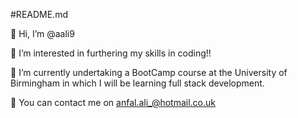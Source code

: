 #README.md

👋 Hi, I’m @aali9

👀 I’m interested in furthering my skills in coding!!

🌱 I’m currently undertaking a BootCamp course at the University of Birmingham in which I will be learning full stack development.

💞️ You can contact me on anfal.ali_@hotmail.co.uk
